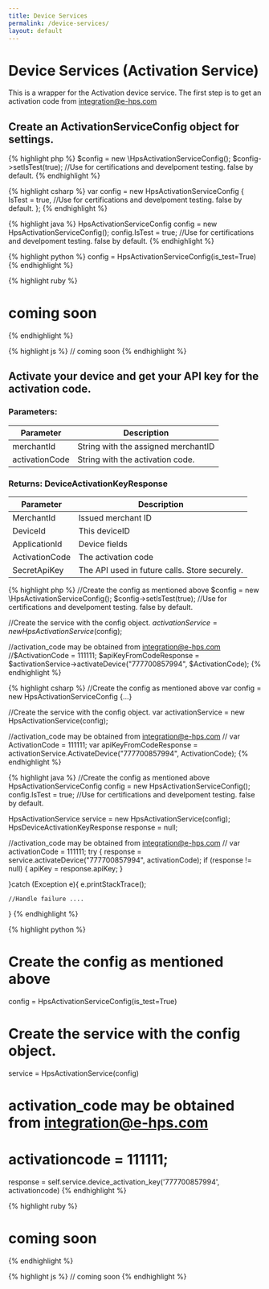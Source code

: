 ```yaml
---
title: Device Services
permalink: /device-services/
layout: default
---
```


# Device Services (Activation Service)

This is a wrapper for the Activation device service. The first step is to get an activation code from integration@e-hps.com

## Create an ActivationServiceConfig object for settings.

{% highlight php %}
$config = new \HpsActivationServiceConfig();
$config->setIsTest(true); //Use for certifications and develpoment testing.  false by default.
{% endhighlight %}

{% highlight csharp %}
var config = new HpsActivationServiceConfig
{
	IsTest = true, //Use for certifications and develpoment testing.  false by default.
};
{% endhighlight %}

{% highlight java %}
HpsActivationServiceConfig config = new HpsActivationServiceConfig();
config.IsTest = true; //Use for certifications and develpoment testing.  false by default.
{% endhighlight %}

{% highlight python %}
config = HpsActivationServiceConfig(is_test=True)
{% endhighlight %}

{% highlight ruby %}
# coming soon
{% endhighlight %}

{% highlight js %}
// coming soon
{% endhighlight %}

## Activate your device and get your API key for the activation code.

### Parameters:

Parameter | Description
--------- | -----------
merchantId | String with the assigned merchantID
activationCode | String with the activation code.

### Returns: DeviceActivationKeyResponse

Parameter | Description
--------- | -----------
MerchantId | Issued merchant ID
DeviceId | This deviceID
ApplicationId | Device fields
ActivationCode | The activation code
SecretApiKey | The API used in future calls. Store securely.

{% highlight php %}
//Create the config as mentioned above
$config = new \HpsActivationServiceConfig();
$config->setIsTest(true); //Use for certifications and develpoment testing.  false by default.

//Create the service with the config object.
$activationService = new HpsActivationService($config);

//activation_code may be obtained from integration@e-hps.com
//$ActivationCode = 111111;
$apiKeyFromCodeResponse = $activationService->activateDevice("777700857994", $ActivationCode);
{% endhighlight %}

{% highlight csharp %}
//Create the config as mentioned above
var config = new HpsActivationServiceConfig {...}

//Create the service with the config object.
var activationService = new HpsActivationService(config);

//activation_code may be obtained from integration@e-hps.com
// var ActivationCode = 111111;
var apiKeyFromCodeResponse = activationService.ActivateDevice("777700857994", ActivationCode);
{% endhighlight %}

{% highlight java %}
//Create the config as mentioned above
HpsActivationServiceConfig config = new HpsActivationServiceConfig();
config.IsTest = true; //Use for certifications and develpoment testing.  false by default.

HpsActivationService service = new HpsActivationService(config);
HpsDeviceActivationKeyResponse response = null;

//activation_code may be obtained from integration@e-hps.com
// var activationCode = 111111;
try {
	response = service.activateDevice("777700857994", activationCode);
	if (response != null)
	{
	    apiKey = response.apiKey;
	}

}catch (Exception e){
	e.printStackTrace();

	//Handle failure ....
}
{% endhighlight %}

{% highlight python %}
# Create the config as mentioned above
config = HpsActivationServiceConfig(is_test=True)

# Create the service with the config object.
service = HpsActivationService(config)

# activation_code may be obtained from integration@e-hps.com
# activationcode = 111111;
response = self.service.device_activation_key('777700857994', activationcode)
{% endhighlight %}

{% highlight ruby %}
# coming soon
{% endhighlight %}

{% highlight js %}
// coming soon
{% endhighlight %}
